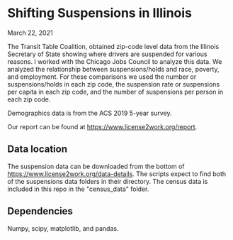 # Shifting Suspensions in Illinois

March 22, 2021

The Transit Table Coalition, obtained zip-code level data from the Illinois Secretary of State showing where drivers are suspended for various reasons. I worked with the Chicago Jobs Council to analyze this data. We analyzed the relationship between suspensions/holds and race, poverty, and employment. For these comparisons we used the number or suspensions/holds in each zip code, the suspension rate or suspensions per capita in each zip code, and the number of suspensions per person in each zip code.

Demographics data is from the ACS 2019 5-year survey.

Our report can be found at https://www.license2work.org/report.

## Data location
The suspension data can be downloaded from the bottom of https://www.license2work.org/data-details. The scripts expect to find both of the suspensions data folders in their directory. The census data is included in this repo in the "census_data" folder.

## Dependencies
Numpy, scipy, matplotlib, and pandas.